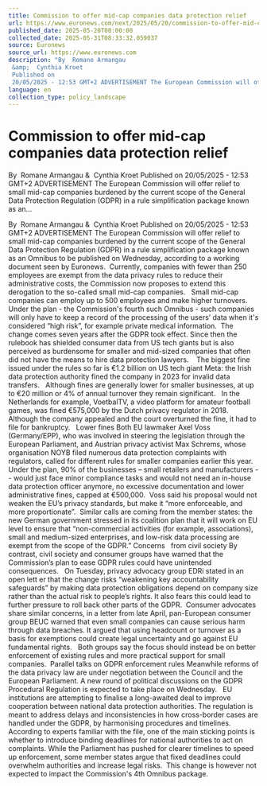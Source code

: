 ```yaml
---
title: Commission to offer mid-cap companies data protection relief
url: https://www.euronews.com/next/2025/05/20/commission-to-offer-mid-cap-companies-data-protection-relief-in-simplification-plan
published_date: 2025-05-20T00:00:00
collected_date: 2025-05-31T08:33:32.059037
source: Euronews
source_url: https://www.euronews.com
description: "By  Romane Armangau 
 &amp;  Cynthia Kroet 
 Published on
 20/05/2025 - 12:53 GMT+2 ADVERTISEMENT The European Commission will offer relief to small mid-cap companies burdened by the current scope of the General Data Protection Regulation (GDPR) in a rule simplification package known as an..."
language: en
collection_type: policy_landscape
---
```


# Commission to offer mid-cap companies data protection relief

By  Romane Armangau 
 &amp;  Cynthia Kroet 
 Published on
 20/05/2025 - 12:53 GMT+2 ADVERTISEMENT The European Commission will offer relief to small mid-cap companies burdened by the current scope of the General Data Protection Regulation (GDPR) in a rule simplification package known as an...

By  Romane Armangau 
 &amp;  Cynthia Kroet 
 Published on
 20/05/2025 - 12:53 GMT+2 ADVERTISEMENT The European Commission will offer relief to small mid-cap companies burdened by the current scope of the General Data Protection Regulation (GDPR) in a rule simplification package known as an Omnibus to be published on Wednesday, according to a working document seen by Euronews.  Currently, companies with fewer than 250 employees are exempt from the data privacy rules to reduce their administrative costs, the Commission now proposes to extend this derogation to the so-called small mid-cap companies.   Small mid-cap companies can employ up to 500 employees and make higher turnovers. Under the plan - the Commission's fourth such Omnibus - such companies will only have to keep a record of the processing of the users’ data when it's considered “high risk”, for example private medical information.  The change comes seven years after the GDPR took effect. Since then the rulebook has shielded consumer data from US tech giants but is also perceived as burdensome for smaller and mid-sized companies that often did not have the means to hire data protection lawyers.    The biggest fine issued under the rules so far is €1.2 billion on US tech giant Meta: the Irish data protection authority fined the company in 2023 for invalid data transfers.   Although fines are generally lower for smaller businesses, at up to €20 million or 4% of annual turnover they remain significant.   In the Netherlands for example, VoetbalTV, a video platform for amateur football games, was fined €575,000 by the Dutch privacy regulator in 2018. Although the company appealed and the court overturned the fine, it had to file for bankruptcy.   Lower fines Both EU lawmaker Axel Voss (Germany/EPP), who was involved in steering the legislation through the European Parliament, and Austrian privacy activist Max Schrems, whose organisation NOYB filed numerous data protection complaints with regulators, called for different rules for smaller companies earlier this year.   Under the plan, 90% of the businesses – small retailers and manufacturers -- would just face minor compliance tasks and would not need an in-house data protection officer anymore, no excessive documentation and lower administrative fines, capped at €500,000.  Voss said his proposal would not weaken the EU’s privacy standards, but make it “more enforceable, and more proportionate”.  Similar calls are coming from the member states: the new German government stressed in its coalition plan that it will work on EU level to ensure that “non-commercial activities (for example, associations), small and medium-sized enterprises, and low-risk data processing are exempt from the scope of the GDPR.” Concerns   from civil society By contrast, civil society and consumer groups have warned that the Commission’s plan to ease GDPR rules could have unintended consequences.   On Tuesday, privacy advocacy group EDRi stated in an open lett er that the change risks “weakening key accountability safeguards” by making data protection obligations depend on company size rather than the actual risk to people’s rights. It also fears this could lead to further pressure to roll back other parts of the GDPR.  Consumer advocates share similar concerns, in a letter from late April, pan-European consumer group BEUC warned that even small companies can cause serious harm through data breaches. It argued that using headcount or turnover as a basis for exemptions could create legal uncertainty and go against EU fundamental rights.   Both groups say the focus should instead be on better enforcement of existing rules and more practical support for small companies.  Parallel talks on GDPR enforcement rules Meanwhile reforms of the data privacy law are under negotiation between the Council and the European Parliament. A new round of political discussions on the GDPR Procedural Regulation is expected to take place on Wednesday.   EU institutions are attempting to finalise a long-awaited deal to improve cooperation between national data protection authorities. The regulation is meant to address delays and inconsistencies in how cross-border cases are handled under the GDPR, by harmonising procedures and timelines.  According to experts familiar with the file, one of the main sticking points is whether to introduce binding deadlines for national authorities to act on complaints. While the Parliament has pushed for clearer timelines to speed up enforcement, some member states argue that fixed deadlines could overwhelm authorities and increase legal risks.  This change is however not expected to impact the Commission's 4th Omnibus package.